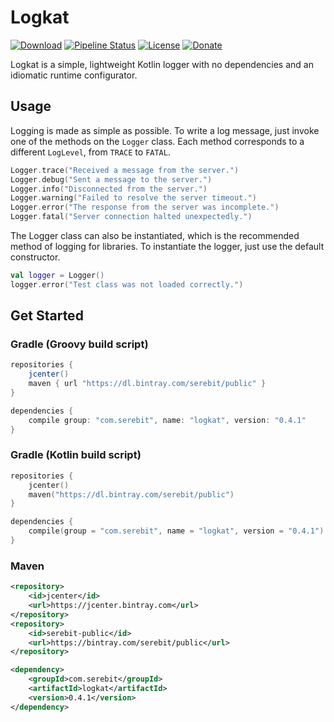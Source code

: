 # Logkat
[![Download][bintray]](https://bintray.com/serebit/public/logkat)
[![Pipeline Status][gitlab-ci]](https://gitlab.com/serebit/logkat/pipelines)
[![License][license]](https://www.apache.org/licenses/LICENSE-2.0.html)
[![Donate][paypal]](https://paypal.me/gdeadshot)

Logkat is a simple, lightweight Kotlin logger with no dependencies and an idiomatic runtime configurator.

## Usage
Logging is made as simple as possible. To write a log message, just invoke one of the methods on the `Logger` class. 
Each method corresponds to a different `LogLevel`, from `TRACE` to `FATAL`.
```kotlin
Logger.trace("Received a message from the server.")
Logger.debug("Sent a message to the server.")
Logger.info("Disconnected from the server.")
Logger.warning("Failed to resolve the server timeout.")
Logger.error("The response from the server was incomplete.")
Logger.fatal("Server connection halted unexpectedly.")
```
The Logger class can also be instantiated, which is the recommended method of logging for libraries. To instantiate 
the logger, just use the default constructor.
```kotlin
val logger = Logger()
logger.error("Test class was not loaded correctly.")
```

## Get Started
### Gradle (Groovy build script)
```gradle
repositories {
    jcenter()
    maven { url "https://dl.bintray.com/serebit/public" }
}

dependencies {
    compile group: "com.serebit", name: "logkat", version: "0.4.1"
}
```
### Gradle (Kotlin build script)
```kts
repositories {
    jcenter()
    maven("https://dl.bintray.com/serebit/public")
}

dependencies {
    compile(group = "com.serebit", name = "logkat", version = "0.4.1")
}
```
### Maven
```xml
<repository>
    <id>jcenter</id>
    <url>https://jcenter.bintray.com</url>
</repository>
<repository>
    <id>serebit-public</id>
    <url>https://bintray.com/serebit/public</url>
</repository>
```
```xml
<dependency>
    <groupId>com.serebit</groupId>
    <artifactId>logkat</artifactId>
    <version>0.4.1</version>
</dependency>
```

[bintray]: https://api.bintray.com/packages/serebit/public/logkat/images/download.svg "Download from Bintray"
[gitlab-ci]: https://gitlab.com/serebit/logkat/badges/master/build.svg "Pipeline Status"
[license]: https://img.shields.io/badge/License-Apache%202.0-lightgrey.svg "License"
[paypal]: https://img.shields.io/badge/Donate-PayPal-blue.svg "Donate via PayPal"
